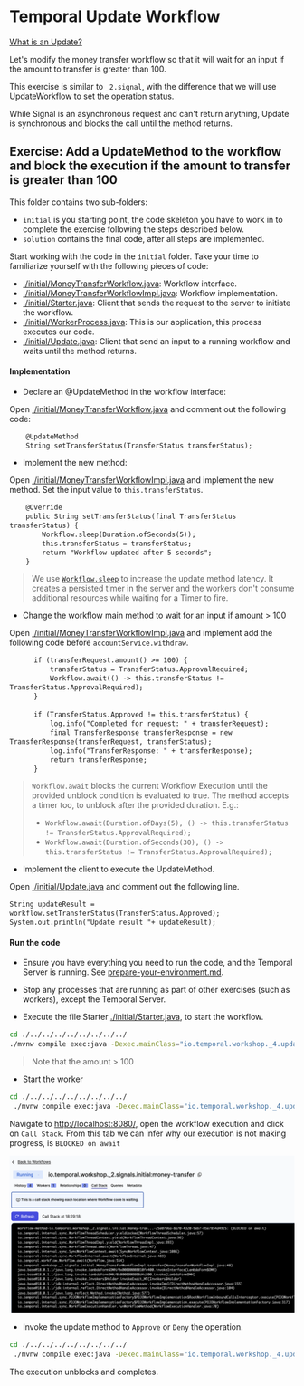 # Temporal Update Workflow

[What is an Update?](https://docs.temporal.io/workflows#update) 

Let's modify the money transfer workflow so that it will wait for an input if the amount to transfer is greater than 100.

This exercise is similar to `_2.signal`, with the difference that we will use UpdateWorkflow to set the operation status.

While Signal is an asynchronous request and can't return anything, Update is synchronous and blocks the call until the method returns.

## Exercise: Add a UpdateMethod to the workflow and block the execution if the amount to transfer is greater than 100

This folder contains two sub-folders:
- `initial` is you starting point, the code skeleton you have to work in to complete the exercise following the
  steps described below.
- `solution` contains the final code, after all steps are implemented.


Start working with the code in the `initial` folder.
Take your time to familiarize yourself with the following pieces of code:
- [./initial/MoneyTransferWorkflow.java](initial/MoneyTransferWorkflow.java): Workflow interface.
- [./initial/MoneyTransferWorkflowImpl.java](initial/MoneyTransferWorkflowImpl.java): Workflow implementation.
- [./initial/Starter.java](initial/Starter.java): Client that sends the request to the server to initiate the workflow.
- [./initial/WorkerProcess.java](initial/WorkerProcess.java): This is our application, this process executes our code.
- [./initial/Update.java](initial/Update.java): Client that send an input to a running workflow and waits until the method returns.


####  Implementation

- Declare an @UpdateMethod in the workflow interface:

Open [./initial/MoneyTransferWorkflow.java](initial/MoneyTransferWorkflow.java) and comment out the following code:

```
    @UpdateMethod
    String setTransferStatus(TransferStatus transferStatus);
```


- Implement the new method:

Open [./initial/MoneyTransferWorkflowImpl.java](initial/MoneyTransferWorkflowImpl.java) and implement the new method. Set the input value to `this.transferStatus`.

```
    @Override
    public String setTransferStatus(final TransferStatus transferStatus) {
        Workflow.sleep(Duration.ofSeconds(5));
        this.transferStatus = transferStatus;
        return "Workflow updated after 5 seconds";
    }

```

> We use [`Workflow.sleep`](https://docs.temporal.io/workflows#timer) to increase the update method latency. It creates 
a persisted timer in the server and the workers don't consume additional resources while waiting for a Timer to fire. 


- Change the workflow main method to wait for an input if amount > 100

Open [./initial/MoneyTransferWorkflowImpl.java](initial/MoneyTransferWorkflowImpl.java) and implement add the following code before `accountService.withdraw`.

```
      if (transferRequest.amount() >= 100) {
          transferStatus = TransferStatus.ApprovalRequired;
          Workflow.await(() -> this.transferStatus != TransferStatus.ApprovalRequired);
      }

      if (TransferStatus.Approved != this.transferStatus) {
          log.info("Completed for request: " + transferRequest);
          final TransferResponse transferResponse = new TransferResponse(transferRequest, transferStatus);
          log.info("TransferResponse: " + transferResponse);
          return transferResponse;
      }
```


> `Workflow.await` blocks the current Workflow Execution until the provided unblock condition is evaluated to true.
The method accepts a timer too, to unblock after the provided duration. E.g.:
> - `Workflow.await(Duration.ofDays(5), () -> this.transferStatus != TransferStatus.ApprovalRequired);`
> - `Workflow.await(Duration.ofSeconds(30), () -> this.transferStatus != TransferStatus.ApprovalRequired);`



- Implement the client to execute the UpdateMethod.

Open [./initial/Update.java](initial/Update.java) and comment out the following line.

```
String updateResult = workflow.setTransferStatus(TransferStatus.Approved);
System.out.println("Update result "+ updateResult);
```

####  Run the code

- Ensure you have everything you need to run the code, and the Temporal Server is running.
  See [prepare-your-environment.md](./../../../../../../../../prepare-your-environment.md).

- Stop any processes that are running as part of other exercises (such as workers), except the Temporal Server.

- Execute the file Starter [./initial/Starter.java](initial/Starter.java), to start the workflow.

```bash
cd ./../../../../../../../../
./mvnw compile exec:java -Dexec.mainClass="io.temporal.workshop._4.update.initial.Starter"

```

> Note that the amount > 100

- Start the worker

```bash
cd ./../../../../../../../../
 ./mvnw compile exec:java -Dexec.mainClass="io.temporal.workshop._4.update.initial.WorkerProcess"

```

Navigate to  [http://localhost:8080/](http://localhost:8080/), open the workflow execution and click on `Call Stack`.
From this tab we can infer why our execution is not making progress, is `BLOCKED on await`

![](blockedOnAwait.png)



- Invoke the update method to `Approve` or `Deny` the operation.

```bash
cd ./../../../../../../../../
 ./mvnw compile exec:java -Dexec.mainClass="io.temporal.workshop._4.update.initial.Update"

```

The execution unblocks and completes.
